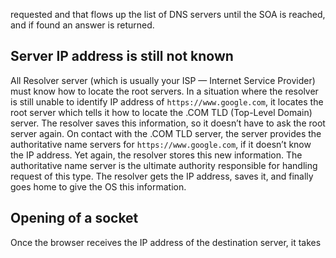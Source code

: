   requested and that flows up the list of DNS servers until the SOA is reached,
  and if found an answer is returned.

Server IP address is still not known
------------------------------------
All Resolver server (which is usually your ISP — Internet Service Provider) must 
know how to locate the root servers. In a situation where the resolver is still
unable to identify IP address of ``https://www.google.com``, it locates the root server
which tells it how to locate the .COM TLD (Top-Level Domain) server. The resolver
saves this information, so it doesn’t have to ask the root server again. On contact
with the .COM TLD server, the server provides the authoritative name servers for 
``https://www.google.com``, if it doesn’t know the IP address. Yet again, the resolver
stores this new information. The authoritative name server is the ultimate authority
responsible for handling request of this type. The resolver gets the IP address, saves it,
and finally goes home to give the OS this information. 

Opening of a socket
-------------------
Once the browser receives the IP address of the destination server, it takes
